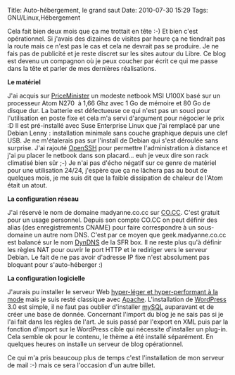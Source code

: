 Title: Auto-hébergement, le grand saut
Date: 2010-07-30 15:29
Tags: GNU/Linux,Hébergement


Cela fait bien deux mois que ça me trottait en tête :-) Et bien c'est
opérationnel. Si j'avais des dizaines de visites par heure ça ne tiendrait pas
la route mais ce n'est pas le cas et cela ne devrait pas se produire. Je ne fais
pas de publicité et je reste discret sur les sites autour du Libre. Ce blog est
devenu un compagnon où je peux coucher par écrit ce qui me passe dans la tête
et parler de mes dernières réalisations.

 **Le matériel**

J'ai acquis sur [PriceMinister](http://www.priceminister.com/) un modeste
netbook MSI U100X basé sur un processeur Atom N270  à 1,66 Ghz avec 1 Go de
mémoire et 80 Go de disque dur. La batterie est défectueuse ce qui n'est pas
un souci pour l'utilisation en poste fixe et cela m'a servi d'argument pour
négocier le prix :D Il est pré-installé avec Suse Enterprise Linux que j'ai
remplacé par une Debian Lenny : installation minimale sans couche graphique
depuis une clef USB. Je ne m'étalerais pas sur l'install de Debian qui s'est
déroulée sans surprise. J'ai rajouté [OpenSSH](http://www.openssh.com/) pour
permettre l'administration à distance et j'ai pu placer le netbook dans son
placard... euh je veux dire son rack climatisé bien sûr ;-) Je n'ai pas
d'écho négatif sur ce genre de matériel pour une utilisation 24/24, j'espère
que ça ne lâchera pas au bout de quelques mois, je me suis dit que la faible
dissipation de chaleur de l'Atom était un atout.

 **La configuration réseau**

J'ai réservé le nom de domaine madyanne.co.cc sur [CO.CC](http://www.co.cc/).
C'est gratuit pour un usage personnel. Depuis son compte CO.CC on peut définir
des alias (des enregistrements CNAME) pour faire correspondre à un sous-domaine
un autre nom DNS. C'est par ce moyen que geek.madyanne.co.cc est balancé sur le
nom [DynDNS](http://fr.wikipedia.org/wiki/DynDNS) de la SFR box. Il ne reste
plus qu'à définir les règles NAT pour ouvrir le port HTTP et le rediriger
vers le serveur Debian. Le fait de ne pas avoir d'adresse IP fixe n'est
absolument pas bloquant pour s'auto-héberger :)

 **La configuration logicielle**

J'aurais pu installer le serveur Web [hyper-léger et hyper-performant à la
mode](http://nginx.org/) mais je suis resté classique avec
[Apache](http://httpd.apache.org/). L'installation de
[WordPress](http://wordpress.org/) 3.0 est simple, il ne faut pas oublier
d'installer [mySQL](http://fr.wikipedia.org/wiki/MySQL) auparavant et de créer
une base de donnée. Concernant l'import du blog je ne sais pas si je l'ai fait
dans les règles de l'art. Je suis passé par l'export en XML puis par la
fonction d'import sur le WordPress cible qui nécessite d'installer un plug-in.
Cela semble ok pour le contenu, le thème a été installé séparément. En
quelques heures on installe un serveur de blog opérationnel.


Ce qui m'a pris beaucoup plus de temps c'est l'installation de mon serveur de
mail :-) mais ce sera l'occasion d'un autre billet.